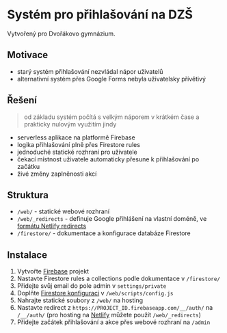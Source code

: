 # Systém pro přihlašování na DZŠ
Vytvořený pro Dvořákovo gymnázium.

## Motivace
- starý systém přihlašování nezvládal nápor uživatelů
- alternativní systém přes Google Forms nebyla uživatelsky přívětivý

## Řešení
> od základu systém počítá s velkým náporem v krátkém čase a prakticky nulovým využitím jindy
- serverless aplikace na platformě Firebase
- logika přihlašování plně přes Firestore rules
- jednoduché statické rozhraní pro uživatele
- čekací místnost uživatele automaticky přesune k přihlašování po začátku
- živé změny zaplněnosti akcí

## Struktura
- `/web/` - statické webové rozhraní
- `/web/_redirects` - definuje Google přihlášení na vlastní doméně, ve [formátu Netlify redirects](https://docs.netlify.com/routing/redirects/#syntax-for-the-redirects-file)
- `/firestore/` - dokumentace a konfigurace databáze Firestore

## Instalace
1. Vytvořte [Firebase](https://console.firebase.google.com/) projekt
2. Nastavte Firestore rules a collections podle dokumentace v `/firestore/`
3. Přidejte svůj email do pole admin v `settings/private`
4. Doplňte [Firestore konfiguraci](https://support.google.com/firebase/answer/7015592#zippy=%2Cin-this-article) v `/web/scripts/config.js`
5. Nahrajte statické soubory z `/web/` na hosting
6. Nastavte redirect z `https://PROJECT_ID.firebaseapp.com/__/auth/` na `/__/auth/` (pro hosting na [Netlify](https://www.netlify.com/) můžete použít `/web/_redirects`)
7. Přidejte začátek přihlašování a akce přes webové rozhraní na `/admin`